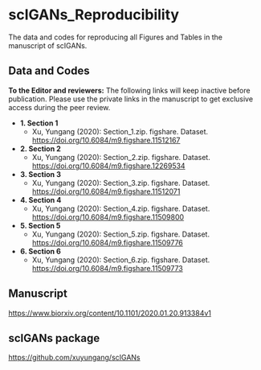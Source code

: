 # scIGANs_Reproducibility
The data and codes for reproducing all Figures and Tables in the manuscript of scIGANs.

## Data and Codes
**To the Editor and reviewers:**
The following links will keep inactive before publication. Please use the private links in the manuscript to get exclusive access during the peer review.
- **1. Section 1**
  - Xu, Yungang (2020): Section_1.zip. figshare. Dataset. https://doi.org/10.6084/m9.figshare.11512167
- **2. Section 2**
  - Xu, Yungang (2020): Section_2.zip. figshare. Dataset. https://doi.org/10.6084/m9.figshare.12269534
- **3. Section 3**
  - Xu, Yungang (2020): Section_3.zip. figshare. Dataset. https://doi.org/10.6084/m9.figshare.11512071
- **4. Section 4**
  - Xu, Yungang (2020): Section_4.zip. figshare. Dataset. https://doi.org/10.6084/m9.figshare.11509800
- **5. Section 5**
  - Xu, Yungang (2020): Section_5.zip. figshare. Dataset. https://doi.org/10.6084/m9.figshare.11509776
- **6. Section 6**
  - Xu, Yungang (2020): Section_6.zip. figshare. Dataset. https://doi.org/10.6084/m9.figshare.11509773

## Manuscript
https://www.biorxiv.org/content/10.1101/2020.01.20.913384v1
## scIGANs package
https://github.com/xuyungang/scIGANs
